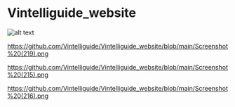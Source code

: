 # Vintelliguide_website

![alt text](https://github.com/Vintelliguide/Vintelliguide_website/blob/main/Screenshot%20(218).png)

https://github.com/Vintelliguide/Vintelliguide_website/blob/main/Screenshot%20(219).png

https://github.com/Vintelliguide/Vintelliguide_website/blob/main/Screenshot%20(215).png

https://github.com/Vintelliguide/Vintelliguide_website/blob/main/Screenshot%20(216).png
